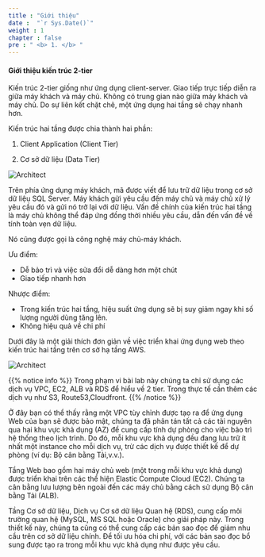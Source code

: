 ```yaml
---
title : "Giới thiệu"
date :  "`r Sys.Date()`" 
weight : 1 
chapter : false
pre : " <b> 1. </b> "
---
```


#### Giới thiệu kiến trúc 2-tier 

Kiến trúc 2-tier giống như ứng dụng client-server. Giao tiếp trực tiếp diễn ra giữa máy khách và máy chủ. Không có trung gian nào giữa máy khách và máy chủ. Do sự liên kết chặt chẽ, một ứng dụng hai tầng sẽ chạy nhanh hơn.

Kiến trúc hai tầng được chia thành hai phần:

1. Client Application (Client Tier)

2. Cơ sở dữ liệu (Data Tier)

![Architect](/images/1-Introduce/architecture2.png?featherlight=false&width=30pc)

Trên phía ứng dụng máy khách, mã được viết để lưu trữ dữ liệu trong cơ sở dữ liệu SQL Server. Máy khách gửi yêu cầu đến máy chủ và máy chủ xử lý yêu cầu đó và gửi nó trở lại với dữ liệu. Vấn đề chính của kiến trúc hai tầng là máy chủ không thể đáp ứng đồng thời nhiều yêu cầu, dẫn đến vấn đề về tính toàn vẹn dữ liệu.

Nó cũng được gọi là công nghệ máy chủ-máy khách.

Ưu điểm:
- Dễ bảo trì và việc sửa đổi dễ dàng hơn một chút
- Giao tiếp nhanh hơn

Nhược điểm:
- Trong kiến trúc hai tầng, hiệu suất ứng dụng sẽ bị suy giảm ngay khi số lượng người dùng tăng lên.
- Không hiệu quả về chi phí


Dưới đây là một giải thích đơn giản về việc triển khai ứng dụng web theo kiến trúc hai tầng trên cơ sở hạ tầng AWS.

![Architect](/images/1-Introduce/full-2-tier.svg?featherlight=false&width=40pc)

{{% notice info %}}
Trong phạm vi bài lab này chúng ta chỉ sử dụng các dịch vụ VPC, EC2, ALB và RDS để hiểu về 2 tier. Trong thực tế cần thêm các dịch vụ như S3, Route53,Cloudfront. 
{{% /notice %}}

Ở đây bạn có thể thấy rằng một VPC tùy chỉnh được tạo ra để ứng dụng Web của bạn sẽ được bảo mật, chúng ta đã phân tán tất cả các tài nguyên qua hai khu vực khả dụng (AZ) để cung cấp tính dự phòng cho việc bảo trì hệ thống theo lịch trình. Do đó, mỗi khu vực khả dụng đều đang lưu trữ ít nhất một instance cho mỗi dịch vụ, trừ các dịch vụ được thiết kế để dự phòng (ví dụ: Bộ cân bằng Tải,v.v.).

Tầng Web bao gồm hai máy chủ web (một trong mỗi khu vực khả dụng) được triển khai trên các thể hiện Elastic Compute Cloud (EC2). Chúng ta cân bằng lưu lượng bên ngoài đến các máy chủ bằng cách sử dụng Bộ cân bằng Tải  (ALB). 

Tầng Cơ sở dữ liệu, Dịch vụ Cơ sở dữ liệu Quan hệ (RDS), cung cấp môi trường quan hệ (MySQL, MS SQL hoặc Oracle) cho giải pháp này. Trong thiết kế này, chúng ta cũng có thể cung cấp các bản sao đọc để giảm nhu cầu trên cơ sở dữ liệu chính. Để tối ưu hóa chi phí, với các bản sao đọc bổ sung được tạo ra trong mỗi khu vực khả dụng như được yêu cầu.